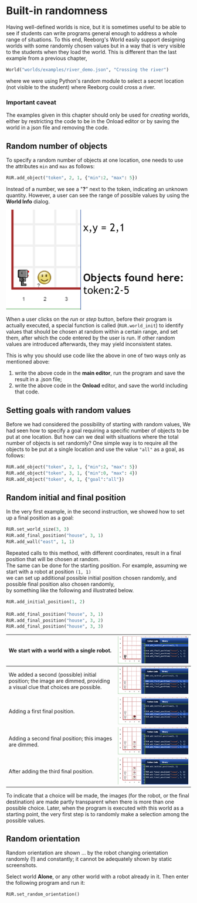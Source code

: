 # Built-in randomness

Having well-defined worlds is nice, but it is sometimes useful to be able to see if students can write programs general enough to address a whole range of situations. To this end, Reeborg's World easily support designing worlds with some randomly chosen values but in a way that is very visible to the students when they load the world.  This is different than the last example from a previous chapter,

```py
World("worlds/examples/river_demo.json", "Crossing the river")
```

where we were using Python's random module to select a secret location \(not visible to the student\) where Reeborg could cross a river.

### Important caveat

The examples given in this chapter should only be used for _creating_ worlds, either by restricting the code to be in the Onload editor or by saving the world in a json file and removing the code.

## Random number of objects

To specify a random number of objects at one location, one needs to use the attributes `min` and `max` as follows:

```py
RUR.add_object("token", 2, 1, {"min":2, "max": 5})
```

Instead of a number, we see a "**?**" next to the token, indicating an unknown quantity. However, a user can see the range of possible values by using the **World Info** dialog.

![](/assets/token_random.png)

When a user clicks on the _run_ or _step_ button, before their program is actually executed, a special function is called \(`RUR.world_init`\) to identify values that should be chosen at random within a certain range, and set them, after which the code entered by the user is run. If other random values are introduced afterwards, they may yield inconsistent states.

This is why you should use code like the above in one of two ways only as mentioned above:

1. write the above code in the **main editor**, run the program and save the result in a .json file;
2. write the above code in the **Onload** editor, and save the world including that code.

## Setting goals with random values

Before we had considered the possibility of starting with random values, We had seen how to specify a goal requiring a specific number of objects to be put at one location. But how can we deal with situations where the total number of objects is set randomly? One simple way is to require all the objects to be put at a single location and use the value `"all"` as a goal, as follows:

```py
RUR.add_object("token", 2, 1, {"min":2, "max": 5})
RUR.add_object("token", 3, 1, {"min":0, "max": 4})
RUR.add_object("token", 4, 1, {"goal":"all"})
```

## Random initial and final position

In the very first example, in the second instruction, we showed how to set up a final position as a goal:

```py
RUR.set_world_size(3, 3)
RUR.add_final_position("house", 3, 1)
RUR.add_wall("east", 1, 1)
```

Repeated calls to this method, with different coordinates, result in a final position that will be chosen at random.  
The same can be done for the starting position. For example, assuming we start with a robot at position `(1, 1)`  
we can set up additional possible initial position chosen randomly, and possible final position also chosen randomly,  
by something like the following and illustrated below.

```py
RUR.add_initial_position(1, 2)

RUR.add_final_position("house", 3, 1)
RUR.add_final_position("house", 3, 2)
RUR.add_final_position("house", 3, 3)
```

| We start with a world with a single robot. | ![](/assets/random1.png) |
| :--- | :--- |
| We added a second \(possible\) initial position; the image are dimmed, providing a visual clue that choices are possible. | ![](/assets/random2.png) |
| Adding a first final position. | ![](/assets/random3.png) |
| Adding a second final position; this images are dimmed. | ![](/assets/random4.png) |
| After adding the third final position. | ![](/assets/random5.png) |

To indicate that a choice will be made, the images \(for the robot, or the final destination\) are made partly transparent when there is more than one possible choice. Later, when the program is executed with this world as a starting point, the very first step is to randomly make a selection among the possible values.

## Random orientation

Random orientation are shown ... by the robot changing orientation randomly \(!\) and constantly; it cannot be adequately shown by static screenshots.

Select world **Alone**, or any other world with a robot already in it.  Then enter the following program and run it:

```py
RUR.set_random_orientation()
```





